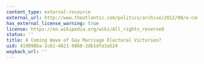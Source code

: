 ```yaml
---
content_type: external-resource
external_url: http://www.theatlantic.com/politics/archive/2012/08/a-coming-wave-of-gay-marriage-electoral-victories/260787/
has_external_license_warning: true
license: https://en.wikipedia.org/wiki/All_rights_reserved
status: ''
title: A Coming Wave of Gay Marriage Electoral Victories?
uid: 419098ba-2c61-4821-98b0-2db1dfa3a524
wayback_url: ''
---
```

